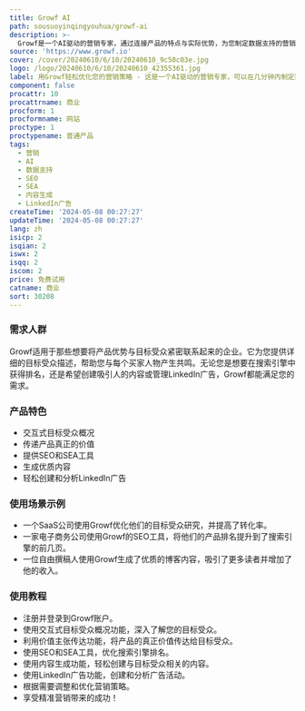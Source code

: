 ```yaml
---
title: Growf AI
path: sousuoyinqingyouhua/growf-ai
description: >-
  Growf是一个AI驱动的营销专家，通过连接产品的特点与实际优势，为您制定数据支持的营销策略。它提供精确的目标受众研究、价值主张传达、SEO和SEA工具、内容生成、LinkedIn广告等功能。通过使用Growf，您不仅仅是获取一个工具，还能获得一位深入了解您的目标受众的营销合作伙伴。
source: 'https://www.growf.io'
cover: /cover/20240610/6/10/20240610_9c50c03e.jpg
logo: /logo/20240610/6/10/20240610_42355361.jpg
label: 用Growf轻松优化您的营销策略 - 这是一个AI驱动的营销专家，可以在几分钟内制定数据支持的策略。告别营销猜测，迎接精准成功。立即访问！
component: false
procattr: 10
procattrname: 商业
procform: 1
procformname: 网站
proctype: 1
proctypename: 普通产品
tags:
  - 营销
  - AI
  - 数据支持
  - SEO
  - SEA
  - 内容生成
  - LinkedIn广告
createTime: '2024-05-08 00:27:27'
updateTime: '2024-05-08 00:27:27'
lang: zh
isicp: 2
isqian: 2
iswx: 2
isqq: 2
iscom: 2
price: 免费试用
catname: 商业
sort: 30208
---
```




### 需求人群
Growf适用于那些想要将产品优势与目标受众紧密联系起来的企业。它为您提供详细的目标受众描述，帮助您与每个买家人物产生共鸣。无论您是想要在搜索引擎中获得排名，还是希望创建吸引人的内容或管理LinkedIn广告，Growf都能满足您的需求。

### 产品特色
* 交互式目标受众概况
* 传递产品真正的价值
* 提供SEO和SEA工具
* 生成优质内容
* 轻松创建和分析LinkedIn广告

### 使用场景示例
* 一个SaaS公司使用Growf优化他们的目标受众研究，并提高了转化率。
* 一家电子商务公司使用Growf的SEO工具，将他们的产品排名提升到了搜索引擎的前几页。
* 一位自由撰稿人使用Growf生成了优质的博客内容，吸引了更多读者并增加了他的收入。

### 使用教程
* 注册并登录到Growf账户。
* 使用交互式目标受众概况功能，深入了解您的目标受众。
* 利用价值主张传达功能，将产品的真正价值传达给目标受众。
* 使用SEO和SEA工具，优化搜索引擎排名。
* 使用内容生成功能，轻松创建与目标受众相关的内容。
* 使用LinkedIn广告功能，创建和分析广告活动。
* 根据需要调整和优化营销策略。
* 享受精准营销带来的成功！

  
